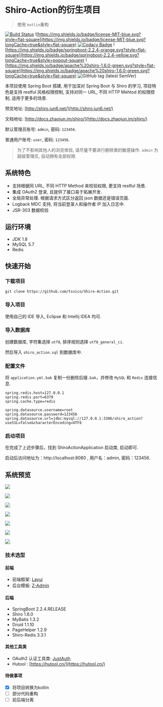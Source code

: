# Shiro-Action的衍生项目 
> 使用 `kotlin`重构

[![Build Status](https://travis-ci.org/tsvico/Shiro-Action.svg?branch=master)](https://travis-ci.org/tsvico/Shiro-Action)
![https://img.shields.io/badge/license-MIT-blue.svg?style=flat-square](https://img.shields.io/badge/license-MIT-blue.svg?longCache=true&style=flat-square)
[![Codacy Badge](https://api.codacy.com/project/badge/Grade/3b39480c887b42f1875c0210817b500f)](https://www.codacy.com/app/tsvico/Shiro-Action?utm_source=github.com&amp;utm_medium=referral&amp;utm_content=tsvico/Shiro-Action&amp;utm_campaign=Badge_Grade)
![https://img.shields.io/badge/springboot-2.2.4-orange.svg?style=flat-square](https://img.shields.io/badge/springboot-2.2.4-yellow.svg?longCache=true&style=popout-square)
![https://img.shields.io/badge/apache%20shiro-1.6.0-green.svg?style=flat-square](https://img.shields.io/badge/apache%20shiro-1.6.0-green.svg?longCache=true&style=flat-square)
![GitHub tag (latest SemVer)](https://img.shields.io/github/tag/tsvico/Shiro-Action.svg?style=flat-square)

本项目使用 Spring Boot 搭建, 用于加深对 Spring Boot 与 Shiro 的学习, 项目特色是支持 restful 风格权限控制, 支持对同一 URL, 不同 HTTP Mehtod 的权限控制, 适用于更多的场景.

预览地址: [http://shiro.jun6.net/](http://shiro.jun6.net/)

文档地址: [http://docs.zhaojun.im/shiro/](http://docs.zhaojun.im/shiro/)

默认管理员账号: `admin`, 密码: `123456`.

普通用户账号: `user`, 密码: `123456`.

> 为了不影响其他人的浏览体验, 请尽量不要进行删除类的敏感操作.  `admin` 为超级管理员, 自动拥有全部权限.

## 系统特色

* 支持根据同 URL, 不同 HTTP Method 来校验权限, 更支持 restful 场景.
* 集成 OAuth2 登录, 且提供了接口易于拓展开发.
* 全局异常处理. 根据请求方式区分返回 json 数据还是错误页面.
* Logback MDC 支持, 将当前登录人和操作者 IP 加入日志中.
* JSR-303 数据校验

## 运行环境

* JDK 1.8
* MySQL 5.7
* Redis

## 快速开始

### 下载项目

```git
git clone https://github.com/tsvico/Shiro-Action.git
```

### 导入项目

使用自己的 IDE 导入, Eclipse 和 Intellij IDEA 均可.

### 导入数据库

创建数据库, 字符集选择 `utf8`, 排序规则选择 `utf8_general_ci`.

然后导入 `shiro_action.sql` 到数据库中.

### 配置文件

将 `application.yml.bak` 复制一份删除后缀`.bak`，并修改 `MySQL` 和 `Redis` 连接信息.

```properties
spring.redis.host=127.0.0.1
spring.redis.port=6379
spring.cache.type=redis

spring.datasource.username=root
spring.datasource.password=123456
spring.datasource.url=jdbc:mysql://127.0.0.1:3306/shiro_action?useSSL=false&characterEncoding=UTF8
```

### 启动项目
在完成了上述步骤后，找到 ShiroActionApplication 启动类, 启动即可.

启动后访问地址为：http://localhost:8080 , 用户名：admin, 密码：123456.

## 系统预览

![](https://cdn.jun6.net/201905292303_211.png)

![](https://cdn.jun6.net/201906302159_326.png)

![](https://cdn.jun6.net/2019/06/30/5d18c0a85b38a.png)

![](https://cdn.jun6.net/2019/06/30/5d18c0a849285.png)

![](https://cdn.jun6.net/2019/06/30/5d18c1e09d314.png)

![](https://cdn.jun6.net/2019/06/30/5d18c1ad27580.png)

![](https://cdn.jun6.net/2019/06/30/5d18c1ad29d05.png)

### 技术选型

#### 前端

* 前端框架: [Layui](https://www.layui.com/)
* 后台模板: [Z-Admin](https://github.com/zhaojun1998/Z-Admin/)

#### 后端

* SpringBoot 2.2.4.RELEASE
* Shiro 1.6.0
* MyBatis 1.3.2
* Druid 1.1.10
* PageHelper 1.2.9
* Shiro-Redis 3.3.1

#### 其他工具类

* OAuth2 认证工具类: [JustAuth](https://gitee.com/yadong.zhang/JustAuth)
* Hutool : [https://hutool.cn/](https://hutool.cn/)

#### 待做事项

- [x] 将项目转换为kotlin
- [ ] 部分代码重构
- [ ] 前后端分离
